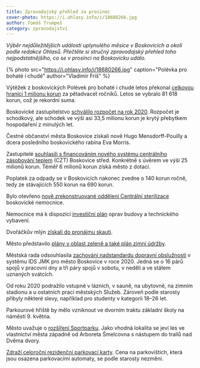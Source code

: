 ```yaml
---
title: Zpravodajský přehled za prosinec
cover-photo: https://i.ohlasy.info/i/18680266.jpg
author: Tomáš Trumpeš
category: zpravodajství
---
```


*Výběr nejdůležitějších událostí uplynulého měsíce v Boskovicích a okolí podle redakce Ohlasů. Přečtěte si stručný zpravodajský přehled toho nejpodstatnějšího, co se v prosinci na Boskovicku událo.*

{% photo src="https://i.ohlasy.info/i/18680266.jpg" caption="Polévka pro bohaté i chudé" author="Vladimír Friš" %}

Výtěžek z boskovických Polévek pro bohaté i chudé letos překonal [celkovou hranici 1 milionu korun](https://boskovice.cz/letosni-polevka-pro-chude-a-bohate-pokorila-hranici-milionu-korun/d-38165) za pětadvacet ročníků. Letos se vybralo 81 618 korun, což je rekordní suma.

Boskovické zastupitelstvo [schválilo rozpočet na rok 2020](https://ohlasy.info/clanky/2019/12/zastupitelstvo.html). Rozpočet je schodkový, ale schodek ve výši asi 33,5 milionu korun je krytý přebytkem hospodaření z minulých let.

Čestné občanství města Boskovice získali nově Hugo Mensdorff-Pouilly a dcera posledního boskovického rabína Eva Morris.

Zastupitelé [souhlasili s financováním nového systému centrálního zásobování teplem](https://ohlasy.info/clanky/2019/12/zastupitelstvo.html) (CZT) Boskovice střed. Konkrétně s úvěrem ve výši 25 milionů korun. Téměř 6 milionů korun získá město z dotací.

Poplatek za odpady se v Boskovicích nakonec zvedne o 140 korun ročně, tedy ze stávajících 550 korun na 690 korun.

Bylo otevřeno [nově zrekonstruované oddělení Centrální sterilizace](https://boskovice.cz/obnova-pristrojoveho-vybaveni-oddeleni-centralni-sterilizace/d-38038) boskovické nemocnice.

Nemocnice má k dispozici [investiční plán](https://ohlasy.info/clanky/2019/12/investice-nemocnice.html) oprav budovy a technického vybavení.

Dvořáčkův mlýn [získali do pronájmu skauti](https://ohlasy.info/clanky/2019/12/z-radnice-2.html).

Město představilo [plány v oblast zeleně a také plán zimní údržby](https://ohlasy.info/clanky/2019/12/z-radnice-2.html).

Městská rada odsouhlasila [zachování nadstandardu dopravní obslužnosti](https://ohlasy.info/clanky/2019/12/z-radnice.html) v systému IDS JMK pro město Boskovice v roce 2020. Jedná se o 16 párů spojů v pracovní dny a tři páry spojů v sobotu, v neděli a ve státem uznaných svátcích.

Od roku 2020 podražilo vstupné v lázních, v sauně, na ubytovně, na zimním stadionu a u ostatních prací městských Služeb. Zároveň podle starosty přibyly některé slevy, například pro studenty v kategorii 18–26 let.

Parkourové hřiště by mělo vzniknout ve dvorním traktu základní školy na náměstí 9. května.

Město uvažuje o [rozšíření Sportparku](https://ohlasy.info/clanky/2019/12/z-radnice.html). Jako vhodná lokalita se jeví les ve vlastnictví města západně od Arboreta Šmelcovna s nástupem do trailů nad Dvěma dvory.

[Zdraží celoroční rezidenční parkovací karty](https://ohlasy.info/clanky/2019/12/z-radnice.html). Cena na parkovištích, která jsou osazena parkovacími automaty, se podle starosty nezmění.